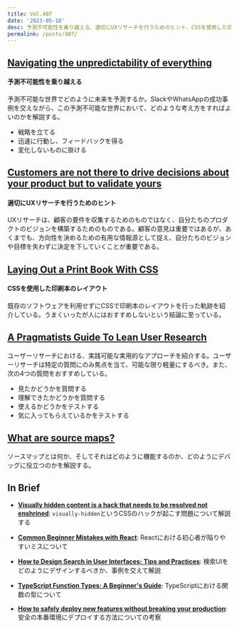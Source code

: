 ```yaml
---
title: Vol.407
date: '2023-05-10'
desc: 予測不可能性を乗り越える、適切にUXリサーチを行うためのヒント、CSSを使用した印刷本のレイアウト、ほか計10リンク
permalink: /posts/407/
---
```



## [Navigating the unpredictability of everything](https://longform.asmartbear.com/predict-the-future/)
#### 予測不可能性を乗り越える

予測不可能な世界でどのように未来を予測するか。SlackやWhatsAppの成功事例を交えながら、この予測不可能な世界において、どのような考え方をすればよいのかを解説する。

- 戦略を立てる
- 迅速に行動し、フィードバックを得る
- 変化しないものに掛ける



## [Customers are not there to drive decisions about your product but to validate yours](https://uxdesign.cc/customers-are-not-there-to-drive-decisions-about-your-product-but-to-validate-yours-44cc0de8dae2)
#### 適切にUXリサーチを行うためのヒント

UXリサーチは、顧客の要件を収集するためのものではなく、自分たちのプロダクトのビジョンを構築するためのものである。顧客の意見は重要ではあるが、あくまでも、方向性を決めるための有用な情報源として捉え、自分たちのビジョンや目標を失わずに決定を下していくことが重要である。


## [Laying Out a Print Book With CSS](https://iangmcdowell.com/blog/posts/laying-out-a-book-with-css/)
#### CSSを使用した印刷本のレイアウト

既存のソフトウェアを利用せずにCSSで印刷本のレイアウトを行った軌跡を紹介している。うまくいったが人にはおすすめしないという結論に至っている。



## [A Pragmatists Guide To Lean User Research](https://www.smashingmagazine.com/2023/03/pragmatists-guide-lean-user-research/)

ユーザーリサーチにおける、実践可能な実用的なアプローチを紹介する。ユーザーリサーチは特定の質問にのみ焦点を当て、可能な限り軽量にするべき。また、次の4つの質問をおすすめしている。

- 見たかどうかを質問する
- 理解できたかどうかを質問する
- 使えるかどうかをテストする
- 気に入ってもらえているかをテストする


## [What are source maps?](https://web.dev/source-maps/)

ソースマップとは何か、そしてそれはどのように機能するのか、どのようにデバッグに役立つのかを解説する。



## In Brief

- **[Visually hidden content is a hack that needs to be resolved not enshrined](https://www.scottohara.me/blog/2023/03/21/visually-hidden-hack.html)**: `visually-hidden`というCSSのハックが起こす問題について解説する

- **[Common Beginner Mistakes with React](https://www.joshwcomeau.com/react/common-beginner-mistakes/)**: Reactにおける初心者が陥りやすいミスについて

- **[How to Design Search in User Interfaces: Tips and Practices](https://design4users.com/design-search-in-user-interfaces/)**: 検索UIをどのようにデザインするべきか、事例を交えて解説

- **[TypeScript Function Types: A Beginner's Guide](https://dmitripavlutin.com/typescript-function-type/)**: TypeScriptにおける関数の型について

- **[How to safely deploy new features without breaking your production](https://blog.theodo.com/2023/03/safely-deploy-new-features-in-production/)**: 安全の本番環境にデプロイする方法についての考察
